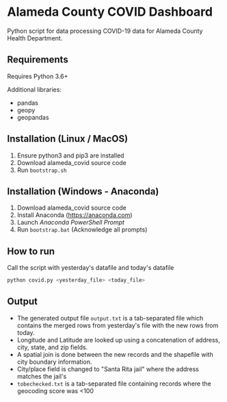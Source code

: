 # Alameda County COVID Dashboard

Python script for data processing COVID-19 data for Alameda County Health Department.

## Requirements
Requires Python 3.6+

Additional libraries:
- pandas
- geopy
- geopandas

## Installation (Linux / MacOS)

1. Ensure python3 and pip3 are installed
2. Download alameda_covid source code
3. Run `bootstrap.sh`

## Installation (Windows - Anaconda)

1. Download alameda_covid source code
2. Install Anaconda (https://anaconda.com)
3. Launch *Anaconda PowerShell Prompt*
4. Run `bootstrap.bat` (Acknowledge all prompts)

## How to run
Call the script with yesterday's datafile and today's datafile
```sh
python covid.py <yesterday_file> <today_file>
```

## Output
- The generated output file `output.txt` is a tab-separated file which contains the merged rows from yesterday's file with the new rows from today. 
- Longitude and Latitude are looked up using a concatenation of address, city, state, and zip fields.
- A spatial join is done between the new records and the shapefile with city boundary information.
- City/place field is changed to "Santa Rita jail" where the address matches the jail's
- `tobechecked.txt` is a tab-separated file containing records where the geocoding score was <100
